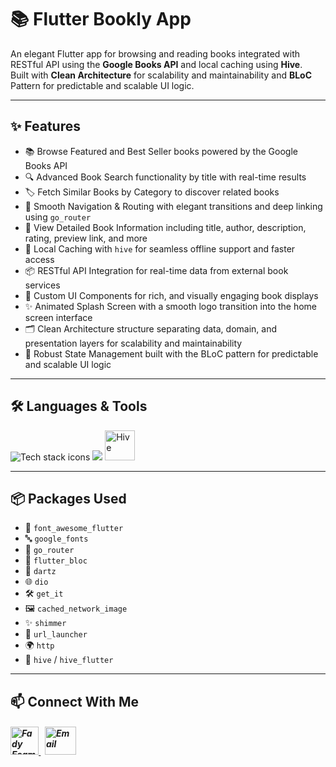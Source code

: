 # 📚 Flutter Bookly App

An elegant Flutter app for browsing and reading books integrated with RESTful API using the **Google Books API** and local caching using **Hive**.  
Built with **Clean Architecture** for scalability and maintainability and **BLoC** Pattern for predictable and scalable UI logic.

---

## ✨ Features

- 📚 Browse Featured and Best Seller books powered by the Google Books API  
- 🔍 Advanced Book Search functionality by title with real-time results  
- 🏷️ Fetch Similar Books by Category to discover related books  
- 🚦 Smooth Navigation & Routing with elegant transitions and deep linking using `go_router`  
- 📖 View Detailed Book Information including title, author, description, rating, preview link, and more
- 💾 Local Caching with `hive` for seamless offline support and faster access  
- 📦 RESTful API Integration for real-time data from external book services  
- 🎨 Custom UI Components for rich, and visually engaging book displays  
- ✨ Animated Splash Screen with a smooth logo transition into the home screen interface  
- 🗂️ Clean Architecture structure separating data, domain, and presentation layers for scalability and maintainability    
- 🧠 Robust State Management built with the BLoC pattern for predictable and scalable UI logic  

---

## 🛠️ Languages & Tools

<p align="left"> 
        <img src="https://skillicons.dev/icons?i=flutter,dart,vscode,git,github" alt="Tech stack icons" />
        <img src="https://skillicons.dev/icons?i=postman" />
        <img src="https://encrypted-tbn0.gstatic.com/images?q=tbn:ANd9GcTMPq4YNrCDzxfBUu7I4wlkncj7XnUgF8rl1A&s" alt="Hive" width="48" height="48"/>
</p>

---


## 📦 Packages Used

- 🎨 `font_awesome_flutter`
- 🔤 `google_fonts` 
- 🚦 `go_router`
- 🔁 `flutter_bloc` 
- 🧮 `dartz` 
- 🌐 `dio`
- 🛠️ `get_it` 
- 🖼️ `cached_network_image`
- ✨ `shimmer` 
- 🔗 `url_launcher` 
- 🌍 `http` 
- 🐝 `hive` / `hive_flutter`

---

## 📫 Connect With Me
<h5 align="left"> 
<a href="https://www.linkedin.com/in/fady-esam/" target="_blank"> 
  <img src="https://raw.githubusercontent.com/rahuldkjain/github-profile-readme-generator/master/src/images/icons/Social/linked-in-alt.svg" alt="Fady Esam" height="45" width="45" /> 
  </a> 
   &nbsp;
  <a href="mailto:fady.esam.0101@gmail.com" target="_blank"> 
    <img src="https://cdn-icons-png.flaticon.com/512/732/732200.png" alt="Email" height="45" width="50" /> 
</a> 
</h5>


